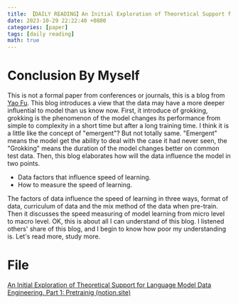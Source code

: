 ```yaml
---
title: 【DAILY READING】An Initial Exploration of Theoretical Support for Language Model Data Engineering. Part 1：Pretraining
date: 2023-10-29 22:22:40 +0800
categories: [paper]
tags: [daily reading]
math: true
---
```



# Conclusion By Myself
This is not a formal paper from conferences or journals, this is a blog from [Yao Fu](https://franxyao.github.io/).
This blog introduces a view that the data may have a more deeper influential to model than us know now.
First, it introduce of grokking, grokking is the phenomenon of the model changes its performance from simple to complexity in a short time but after a long training time. I think it is a little like the concept of "emergent"? But not totally same. "Emergent" means the model get the ability to deal with the case it had never seen, the "Grokking" means the duration of the model changes better on common test data.
Then, this blog elaborates how will the data influence the model in two points.
- Data factors that influence speed of learning.
- How to measure the speed of learning.

The factors of data influence the speed of learning in three ways, format of data, curriculum of data and the mix method of the data when pre-train.
Then it discusses the speed measuring of model learning from micro level to macro level.
OK, this is about all I can understand of this blog. I listened others' share of this blog, and I begin to know how poor my understanding is.
Let's read more, study more.
# File
[An Initial Exploration of Theoretical Support for Language Model Data Engineering. Part 1: Pretrainig (notion.site)](https://yaofu.notion.site/An-Initial-Exploration-of-Theoretical-Support-for-Language-Model-Data-Engineering-Part-1-Pretraini-dc480d9bf7ff4659afd8c9fb738086eb)  
